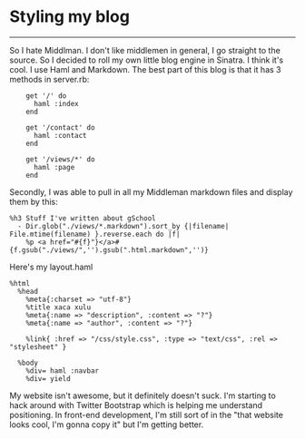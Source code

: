 Styling my blog
=====
-----


So I hate Middlman. I don't like middlemen in general, I go straight to the source. So I decided to roll my own little blog engine in Sinatra. I think it's cool. I use Haml and Markdown. The best part of this blog is that it has 3 methods in server.rb:


        get '/' do
          haml :index
        end

        get '/contact' do
          haml :contact
        end

        get '/views/*' do
          haml :page
        end

Secondly, I was able to pull in all my Middleman markdown files and display them by this:

    %h3 Stuff I've written about gSchool
      - Dir.glob("./views/*.markdown").sort_by {|filename| File.mtime(filename) }.reverse.each do |f|
        %p <a href="#{f}"}</a>#{f.gsub("./views/",'').gsub(".html.markdown",'')}

Here's my layout.haml

    %html
      %head
        %meta{:charset => "utf-8"}
        %title xaca xulu
        %meta{:name => "description", :content => "?"}
        %meta{:name => "author", :content => "?"}

        %link{ :href => "/css/style.css", :type => "text/css", :rel => "stylesheet" }

      %body
        %div= haml :navbar
        %div= yield

My website isn't awesome, but it definitely doesn't suck. I'm starting to hack around with Twitter Bootstrap which is helping me understand positioning. In front-end development, I'm still sort of in the "that website looks cool, I'm gonna copy it" but I'm getting better.

